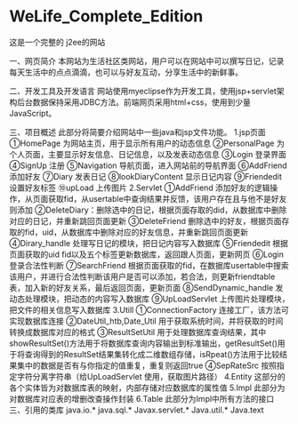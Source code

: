# WeLife_Complete_Edition
这是一个完整的 j2ee的网站







一、网页简介
本网站为生活社区类网站，用户可以在网站中可以撰写日记，记录每天生活中的点点滴滴，也可以与好友互动，分享生活中的新鲜事。

二、开发工具及开发语言
网站使用myeclipse作为开发工具，使用jsp+servlet架构后台数据保持采用JDBC方法。前端网页采用html+css，使用到少量JavaScript。

三、项目概述
此部分将简要介绍网站中一些java和jsp文件功能。
1.jsp页面
①HomePage 为网站主页，用于显示所有用户的动态信息
②PersonalPage 为个人页面，主要显示好友信息、日记信息，以及发表动态信息
③Login 登录界面
④SignUp 注册
⑤Navigation 导航页面，进入网站前的导航界面
⑥AddFriend 添加好友
⑦Diary 发表日记
⑧lookDiaryContent  显示日记内容
⑨Friendedit 设置好友标签
⑩upLoad 上传图片
2.Servlet
   ①AddFriend 添加好友的逻辑操作，从页面获取fid，从usertable中查询结果并反馈，该用户存在且与他不是好友则添加
       ②DeleteDiary：删除选中的日记，根据页面存取的did，从数据库中删除对应的日记，并重新跳回页面更新
③DeleteFriend 删除选中的好友，根据页面存取的fid，uid，从数据库中删除对应的好友信息，并重新跳回页面更新
④Dirary_handle 处理写日记的模块，把日记内容写入数据库
⑤Friendedit 根据页面获取的uid fid以及五个标签更新数据库，返回跟人页面，更新网页
⑥Login 登录合法性判断
⑦SearchFriend 根据页面获取的fid，在数据库usertable中搜索该用户，并进行合法性判断该用户是否可以添加，若合法，则更新friendtable表，加入新的好友关系，最后返回页面，更新页面
⑧SendDynamic_handle 发动态处理模块，把动态的内容写入数据库
⑨UpLoadServlet 上传图片处理模块，把文件的相关信息写入数据库
3.Utill
   ①ConnectionFactory 连接工厂，该方法可实现数据库连接
       ②DateUtil_htb,Date_Util 用于获取系统时间，并将获取的时间转换成数据库对应的格式
③ResultSetUtil 用于处理数据库查询结果，其中showResultSet()方法用于将数据库查询内容输出到标准输出，getResultSet()用于将查询得到的ResultSet结果集转化成二维数组存储，isRpeat()方法用于比较结果集中的数据是否有与你指定的值重复，重复则返回true
④SepRateSrc 按照指定字符分离字符串（给UpLoadServlet 使用，获取图片路径）
4.Entity
   这部分的各个实体皆为对数据库表的映射，内部存储对应数据库的属性值
5.Impl
   此部分为对数据库对应表的增删改查操作封装
6.Table
   此部分为Impl中所有方法的接口
三、引用的类库
     java.io.*
     java.sql.*
     Javax.servlet.*
     Java.util.*
     Java.text

 

